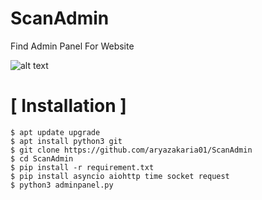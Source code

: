 # ScanAdmin
Find Admin Panel For Website 


![alt text](https://img.shields.io/badge/Python-3-green.svg)

# [ Installation ]
```
$ apt update upgrade
$ apt install python3 git
$ git clone https://github.com/aryazakaria01/ScanAdmin 
$ cd ScanAdmin
$ pip install -r requirement.txt
$ pip install asyncio aiohttp time socket request
$ python3 adminpanel.py
